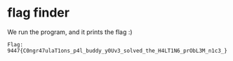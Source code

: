 # flag finder

We run the program, and it prints the flag :)

```
Flag: 9447{C0ngr47ulaT1ons_p4l_buddy_y0Uv3_solved_the_H4LT1N6_prObL3M_n1c3_}
```
